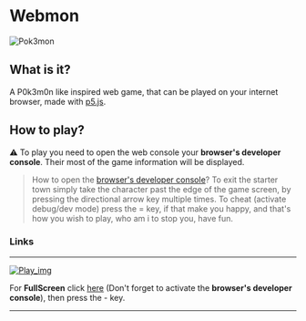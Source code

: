 # Webmon

![Pok3mon](http://i.imgur.com/hCB5o.jpg)

## What is it?
A P0k3m0n like inspired web game, that can be played on your internet browser, made with [p5.js](https://p5js.org/download/support.html).

## How to play?
⚠️ To play you need to open the web console your __browser's developer console__. Their most of the game information will be displayed.
> How to open the [browser's developer console](https://balsamiq.com/support/faqs/browserconsole/#:~:text=To%20open%20the%20developer%20console,(on%20Windows%2FLinux).)?
> To exit the starter town simply take the character past the edge of the game screen, by pressing the directional arrow key multiple times.
> To cheat (activate debug/dev mode) press the = key, if that make you happy, and that's how you wish to play, who am i to stop you, have fun.

### Links
---
[![Play_img](https://external-content.duckduckgo.com/iu/?u=http%3A%2F%2Fwww.freeiconspng.com%2Fuploads%2Fstart-button-blue-png-25.png&f=1&nofb=1)](https://editor.p5js.org/DeathNotePad/sketches/utKTxnODO)

For __FullScreen__ click [here](https://editor.p5js.org/DeathNotePad/full/utKTxnODO) (Don't forget to activate the __browser's developer console__), then press the - key.

---
